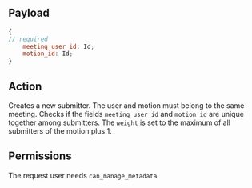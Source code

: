 ## Payload
```js
{
// required
    meeting_user_id: Id;
    motion_id: Id;
}
```

## Action
Creates a new submitter. The user and motion must belong to the same meeting. Checks if the fields
`meeting_user_id` and `motion_id` are unique together among submitters. The `weight` is set to the maximum of all submitters of the
motion plus 1.

## Permissions
The request user needs `can_manage_metadata`.
